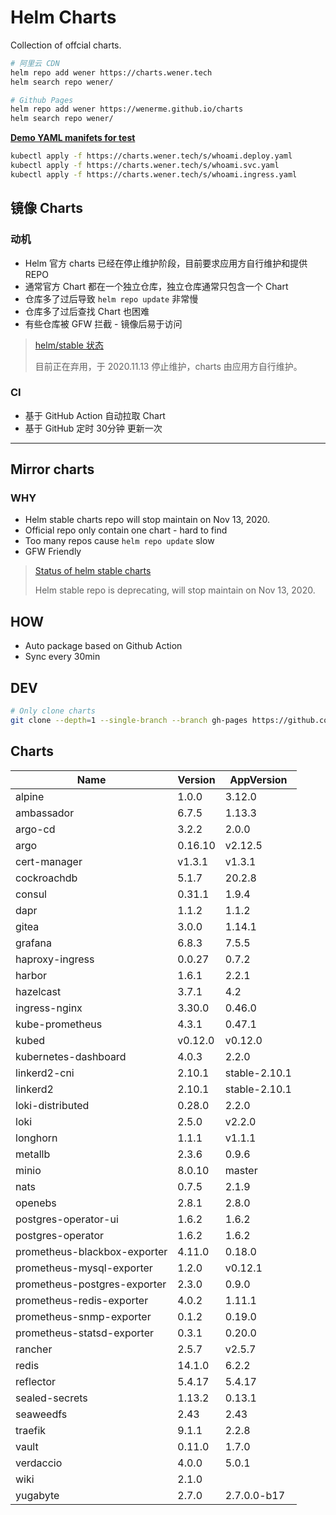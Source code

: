 # Helm Charts

Collection of offcial charts.

```bash
# 阿里云 CDN
helm repo add wener https://charts.wener.tech
helm search repo wener/

# Github Pages
helm repo add wener https://wenerme.github.io/charts
helm search repo wener/
```

__[Demo YAML manifets for test](https://github.com/wenerme/charts/tree/master/public/s)__

```bash
kubectl apply -f https://charts.wener.tech/s/whoami.deploy.yaml
kubectl apply -f https://charts.wener.tech/s/whoami.svc.yaml
kubectl apply -f https://charts.wener.tech/s/whoami.ingress.yaml
```

## 镜像 Charts
### 动机
* Helm 官方 charts 已经在停止维护阶段，目前要求应用方自行维护和提供 REPO
* 通常官方 Chart 都在一个独立仓库，独立仓库通常只包含一个 Chart
* 仓库多了过后导致 `helm repo update` 非常慢
* 仓库多了过后查找 Chart 也困难
* 有些仓库被 GFW 拦截 - 镜像后易于访问

> [helm/stable 状态 ](https://github.com/helm/charts#status-of-the-project)
>
> 目前正在弃用，于 2020.11.13 停止维护，charts 由应用方自行维护。

### CI
* 基于 GitHub Action 自动拉取 Chart
* 基于 GitHub 定时 30分钟 更新一次

---

## Mirror charts
### WHY
* Helm stable charts repo will stop maintain on Nov 13, 2020.
* Official repo only contain one chart - hard to find
* Too many repos cause `helm repo update` slow
* GFW Friendly

> [Status of helm stable charts](https://github.com/helm/charts#status-of-the-project)
>
> Helm stable repo is deprecating, will stop maintain on Nov 13, 2020. 

## HOW
* Auto package based on Github Action
* Sync every 30min

## DEV

```bash
# Only clone charts
git clone --depth=1 --single-branch --branch gh-pages https://github.com/wenerme/charts charts
```

## Charts
Name | Version | AppVersion
-----|---------|-----------
alpine | 1.0.0 | 3.12.0
ambassador | 6.7.5 | 1.13.3
argo-cd | 3.2.2 | 2.0.0
argo | 0.16.10 | v2.12.5
cert-manager | v1.3.1 | v1.3.1
cockroachdb | 5.1.7 | 20.2.8
consul | 0.31.1 | 1.9.4
dapr | 1.1.2 | 1.1.2
gitea | 3.0.0 | 1.14.1
grafana | 6.8.3 | 7.5.5
haproxy-ingress | 0.0.27 | 0.7.2
harbor | 1.6.1 | 2.2.1
hazelcast | 3.7.1 | 4.2
ingress-nginx | 3.30.0 | 0.46.0
kube-prometheus | 4.3.1 | 0.47.1
kubed | v0.12.0 | v0.12.0
kubernetes-dashboard | 4.0.3 | 2.2.0
linkerd2-cni | 2.10.1 | stable-2.10.1
linkerd2 | 2.10.1 | stable-2.10.1
loki-distributed | 0.28.0 | 2.2.0
loki | 2.5.0 | v2.2.0
longhorn | 1.1.1 | v1.1.1
metallb | 2.3.6 | 0.9.6
minio | 8.0.10 | master
nats | 0.7.5 | 2.1.9
openebs | 2.8.1 | 2.8.0
postgres-operator-ui | 1.6.2 | 1.6.2
postgres-operator | 1.6.2 | 1.6.2
prometheus-blackbox-exporter | 4.11.0 | 0.18.0
prometheus-mysql-exporter | 1.2.0 | v0.12.1
prometheus-postgres-exporter | 2.3.0 | 0.9.0
prometheus-redis-exporter | 4.0.2 | 1.11.1
prometheus-snmp-exporter | 0.1.2 | 0.19.0
prometheus-statsd-exporter | 0.3.1 | 0.20.0
rancher | 2.5.7 | v2.5.7
redis | 14.1.0 | 6.2.2
reflector | 5.4.17 | 5.4.17
sealed-secrets | 1.13.2 | 0.13.1
seaweedfs | 2.43 | 2.43
traefik | 9.1.1 | 2.2.8
vault | 0.11.0 | 1.7.0
verdaccio | 4.0.0 | 5.0.1
wiki | 2.1.0 | 
yugabyte | 2.7.0 | 2.7.0.0-b17
